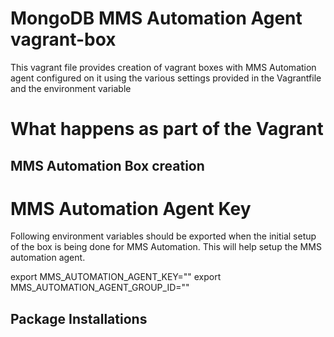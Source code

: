 MongoDB MMS Automation Agent vagrant-box
======================================================

This vagrant file provides creation of vagrant boxes with MMS Automation agent configured
on it using the various settings provided in the Vagrantfile and the environment variable

# What happens as part of the Vagrant 
## MMS Automation Box creation 

# MMS Automation Agent Key
Following environment variables should be exported when the initial setup of the box is being 
done for MMS Automation. This will help setup the MMS automation agent.

export MMS_AUTOMATION_AGENT_KEY="<YourMMSAgentKey>"
export MMS_AUTOMATION_AGENT_GROUP_ID="<YourMMSGroupIDKey>"

## Package Installations

